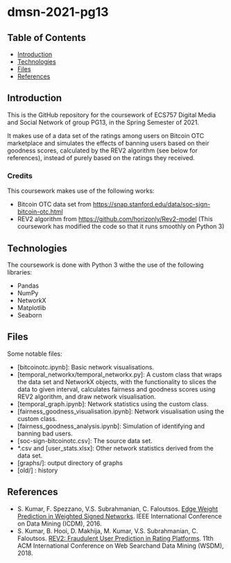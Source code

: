 # dmsn-2021-pg13

## Table of Contents
* [Introduction](#introduction)
* [Technologies](#technologies)
* [Files](#files)
* [References](#references)

## Introduction
This is the GitHub repository for the coursework of ECS757 Digital Media and Social Network of group PG13, in the Spring Semester of 2021.

It makes use of a data set of the ratings among users on Bitcoin OTC marketplace and simulates the effects of banning users based on their goodness scores, calculated by the REV2 algorithm (see below for references), instead of purely based on the ratings they received.

### Credits
This coursework makes use of the following works:
* Bitcoin OTC data set from https://snap.stanford.edu/data/soc-sign-bitcoin-otc.html
* REV2 algorithm from https://github.com/horizonly/Rev2-model (This coursework has modified the code so that it runs smoothly on Python 3)

## Technologies
The coursework is done with Python 3 withe the use of the following libraries:
* Pandas
* NumPy
* NetworkX
* Matplotlib
* Seaborn

## Files
Some notable files:
* [bitcoinotc.ipynb]: Basic network visualisations.
* [temporal_networkx/temporal_networkx.py]: A custom class that wraps the data set and NetworkX objects, with the functionality to slices the data to given interval, calculates fairness and goodness scores using REV2 algorithm, and draw network visualisation.
* [temporal_graph.ipynb]: Network statistics using the custom class.
* [fairness_goodness_visualisation.ipynb]: Network visualisation using the custom class.
* [fairness_goodness_analysis.ipynb]: Simulation of identifying and banning bad users.
* [soc-sign-bitcoinotc.csv]: The source data set.
* *.csv and [user_stats.xlsx]: Other network statistics derived from the data set.
* [graphs/]: output directory of graphs
* [old/] : history

## References
* S. Kumar, F. Spezzano, V.S. Subrahmanian, C. Faloutsos. [Edge Weight Prediction in Weighted Signed Networks](http://cs.stanford.edu/~srijan/pubs/wsn-icdm16.pdf). IEEE International Conference on Data Mining (ICDM), 2016.
* S. Kumar, B. Hooi, D. Makhija, M. Kumar, V.S. Subrahmanian, C. Faloutsos. [REV2: Fraudulent User Prediction in Rating Platforms](http://cs.stanford.edu/~srijan/pubs/rev2-wsdm18.pdf). 11th ACM International Conference on Web Searchand Data Mining (WSDM), 2018.